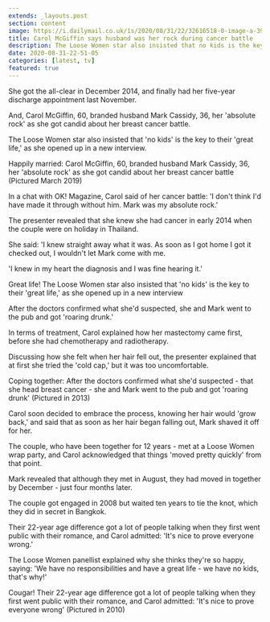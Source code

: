 ```yaml
---
extends: _layouts.post
section: content
image: https://i.dailymail.co.uk/1s/2020/08/31/22/32616518-0-image-a-39_1598908526532.jpg 
title: Carol McGiffin says husband was her rock during cancer battle 
description: The Loose Women star also insisted that no kids is the key to their great life, as she opened up in a new interview 
date: 2020-08-31-22-51-05 
categories: [latest, tv] 
featured: true 
--- 
```

She got the all-clear in December 2014, and finally had her five-year discharge appointment last November. 

And, Carol McGiffin, 60, branded husband Mark Cassidy, 36, her 'absolute rock' as she got candid about her breast cancer battle.

The Loose Women star also insisted that 'no kids' is the key to their 'great life,' as she opened up in a new interview. 

Happily married: Carol McGiffin, 60, branded husband Mark Cassidy, 36, her 'absolute rock' as she got candid about her breast cancer battle (Pictured March 2019)

In a chat with OK! Magazine, Carol said of her cancer battle: 'I don't think I'd have made it through without him. Mark was my absolute rock.'

The presenter revealed that she knew she had cancer in early 2014 when the couple were on holiday in Thailand.

She said: 'I knew straight away what it was. As soon as I got home I got it checked out, I wouldn't let Mark come with me.

'I knew in my heart the diagnosis and I was fine hearing it.' 

Great life! The Loose Women star also insisted that 'no kids' is the key to their 'great life,' as she opened up in a new interview

After the doctors confirmed what she'd suspected, she and Mark went to the pub and got 'roaring drunk.' 

In terms of treatment, Carol explained how her mastectomy came first, before she had chemotherapy and radiotherapy.

Discussing how she felt when her hair fell out, the presenter explained that at first she tried the 'cold cap,' but it was too uncomfortable.  

Coping together: After the doctors confirmed what she'd suspected - that she head breast cancer - she and Mark went to the pub and got 'roaring drunk' (Pictured in 2013)

Carol soon decided to embrace the process, knowing her hair would 'grow back,' and said that as soon as her hair began falling out, Mark shaved it off for her. 

The couple, who have been together for 12 years - met at a Loose Women wrap party, and Carol acknowledged that things 'moved pretty quickly' from that point.

Mark revealed that although they met in August, they had moved in together by December - just four months later.  

The couple got engaged in 2008 but waited ten years to tie the knot, which they did in secret in Bangkok. 

Their 22-year age difference got a lot of people talking when they first went public with their romance, and Carol admitted: 'It's nice to prove everyone wrong.' 

The Loose Women panellist explained why she thinks they're so happy, saying: 'We have no responsibilities and have a great life - we have no kids, that's why!'

Cougar! Their 22-year age difference got a lot of people talking when they first went public with their romance, and Carol admitted: 'It's nice to prove everyone wrong' (Pictured in 2010)

